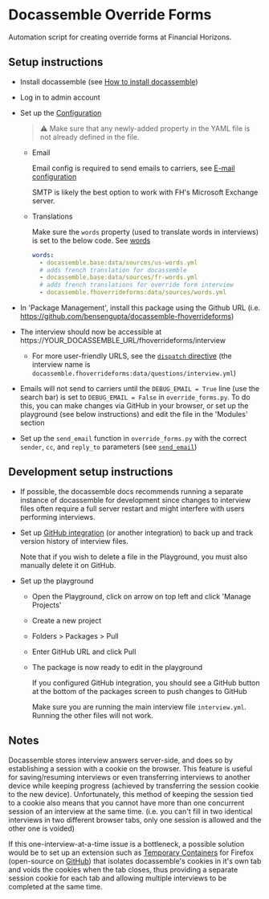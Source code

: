 # Docassemble Override Forms

Automation script for creating override forms at Financial Horizons.

## Setup instructions

- Install docassemble (see [How to install docassemble](https://docassemble.org/docs/installation.html))
- Log in to admin account
- Set up the [Configuration](https://docassemble.org/docs/config.html)

  > ⚠️ Make sure that any newly-added property in the YAML file is not already defined in the file.

  - Email

    Email config is required to send emails to carriers, see [E-mail configuration](https://docassemble.org/docs/config.html#mail)

    SMTP is likely the best option to work with FH's Microsoft Exchange server.
  - Translations

    Make sure the `words` property (used to translate words in interviews) is set to the below code. See [words](https://docassemble.org/docs/config.html#words)

    ```yaml
    words:
      - docassemble.base:data/sources/us-words.yml
      # adds french translation for docassemble
      - docassemble.base:data/sources/fr-words.yml
      # adds french translations for override form interview
      - docassemble.fhoverrideforms:data/sources/words.yml
    ```
- In 'Package Management', install this package using the Github URL (i.e. https://github.com/bensengupta/docassemble-fhoverrideforms)
- The interview should now be accessible at https://YOUR_DOCASSEMBLE_URL/fhoverrideforms/interview
  - For more user-friendly URLS, see the [`dispatch` directive](https://docassemble.org/docs/config.html#dispatch) (the interview name is `docassemble.fhoverrideforms:data/questions/interview.yml`)
- Emails will not send to carriers until the `DEBUG_EMAIL = True` line (use the search bar) is set to `DEBUG_EMAIL = False` in `override_forms.py`. To do this, you can make changes via GitHub in your browser, or set up the playground (see below instructions) and edit the file in the 'Modules' section
- Set up the `send_email` function in `override_forms.py` with the correct  `sender`, `cc`, and `reply_to` parameters (see [`send_email`](https://docassemble.org/docs/functions.html#send_email))

## Development setup instructions

- If possible, the docassemble docs recommends running a separate instance of docassemble for development since changes to interview files often require a full server restart and might interfere with users performing interviews.

- Set up [GitHub integration](https://docassemble.org/docs/packages.html#github) (or another integration) to back up and track version history of interview files.

  Note that if you wish to delete a file in the Playground, you must also manually delete it on GitHub.
- Set up the playground
  - Open the Playground, click on arrow on top left and click 'Manage Projects'
  - Create a new project
  - Folders > Packages > Pull
  - Enter GitHub URL and click Pull
  - The package is now ready to edit in the playground
    
    If you configured GitHub integration, you should see a GitHub button at the bottom of the packages screen to push changes to GitHub

    Make sure you are running the main interview file `interview.yml`. Running the other files will not work.

## Notes

Docassemble stores interview answers server-side, and does so by establishing a session with a cookie on the browser. This feature is useful for saving/resuming interviews or even transferring interviews to another device while keeping progress (achieved by transferring the session cookie to the new device).
Unfortunately, this method of keeping the session tied to a cookie also means that you cannot have more than one concurrent session of an interview at the same time.
(i.e. you can't fill in two identical interviews in two different browser tabs, only one session is allowed and the other one is voided)

If this one-interview-at-a-time issue is a bottleneck, a possible solution would be to set up an extension such as [Temporary Containers](https://addons.mozilla.org/en-US/firefox/addon/temporary-containers/) for Firefox (open-source on [GitHub](https://github.com/stoically/temporary-containers)) that isolates docassemble's cookies in it's own tab and voids the cookies when the tab closes, thus providing a separate session cookie for each tab and allowing multiple interviews to be completed at the same time.